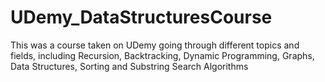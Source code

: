 # UDemy_DataStructuresCourse
This was a course taken on UDemy going through different topics and fields, including Recursion, Backtracking, Dynamic Programming, Graphs, Data Structures, Sorting and Substring Search Algorithms
